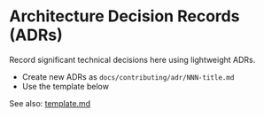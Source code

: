 # Architecture Decision Records (ADRs)

Record significant technical decisions here using lightweight ADRs.

- Create new ADRs as `docs/contributing/adr/NNN-title.md`
- Use the template below

See also: [template.md](template.md)
